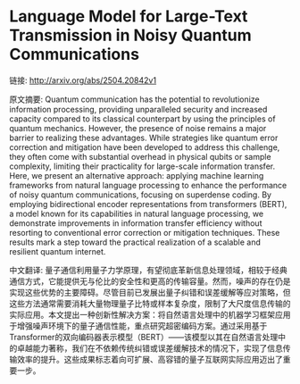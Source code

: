 # Language Model for Large-Text Transmission in Noisy Quantum Communications

链接: http://arxiv.org/abs/2504.20842v1

原文摘要:
Quantum communication has the potential to revolutionize information
processing, providing unparalleled security and increased capacity compared to
its classical counterpart by using the principles of quantum mechanics.
However, the presence of noise remains a major barrier to realizing these
advantages. While strategies like quantum error correction and mitigation have
been developed to address this challenge, they often come with substantial
overhead in physical qubits or sample complexity, limiting their practicality
for large-scale information transfer. Here, we present an alternative approach:
applying machine learning frameworks from natural language processing to
enhance the performance of noisy quantum communications, focusing on superdense
coding. By employing bidirectional encoder representations from transformers
(BERT), a model known for its capabilities in natural language processing, we
demonstrate improvements in information transfer efficiency without resorting
to conventional error correction or mitigation techniques. These results mark a
step toward the practical realization of a scalable and resilient quantum
internet.

中文翻译:
量子通信利用量子力学原理，有望彻底革新信息处理领域，相较于经典通信方式，它能提供无与伦比的安全性和更高的传输容量。然而，噪声的存在仍是实现这些优势的主要障碍。尽管目前已发展出量子纠错和误差缓解等应对策略，但这些方法通常需要消耗大量物理量子比特或样本复杂度，限制了大尺度信息传输的实际应用。本文提出一种创新性解决方案：将自然语言处理中的机器学习框架应用于增强噪声环境下的量子通信性能，重点研究超密编码方案。通过采用基于Transformer的双向编码器表示模型（BERT）——该模型以其在自然语言处理中的卓越能力著称，我们在不依赖传统纠错或误差缓解技术的情况下，实现了信息传输效率的提升。这些成果标志着向可扩展、高容错的量子互联网实际应用迈出了重要一步。
